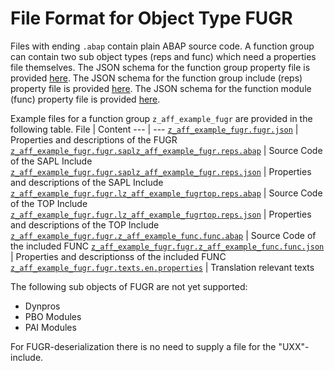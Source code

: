 # File Format for Object Type FUGR

Files with ending `.abap` contain plain ABAP source code.
A function group can contain two sub object types (reps and func) which need a properties file themselves.
The JSON schema for the function group property file is provided [here](./fugr.json).
The JSON schema for the function group include (reps) property file is provided [here](./reps.json).
The JSON schema for the function module (func) property file is provided [here](./func.json).

Example files for a function group `z_aff_example_fugr` are provided in the following table.
File | Content
 --- | ---
[`z_aff_example_fugr.fugr.json`](./examples/z_aff_example_fugr.fugr.json)                 | Properties and descriptions of the FUGR
[`z_aff_example_fugr.fugr.saplz_aff_example_fugr.reps.abap`](./examples/z_aff_example_fugr.fugr.saplz_aff_example_fugr.reps.abap)         | Source Code of the SAPL Include
[`z_aff_example_fugr.fugr.saplz_aff_example_fugr.reps.json`](./examples/z_aff_example_fugr.fugr.saplz_aff_example_fugr.reps.json)         | Properties and descriptions of the SAPL Include
[`z_aff_example_fugr.fugr.lz_aff_example_fugrtop.reps.abap`](./examples/z_aff_example_fugr.fugr.lz_aff_example_fugrtop.reps.abap) 	  | Source Code of the TOP Include
[`z_aff_example_fugr.fugr.lz_aff_example_fugrtop.reps.json`](./examples/z_aff_example_fugr.fugr.lz_aff_example_fugrtop.reps.json)         | Properties and descriptions of the TOP Include
[`z_aff_example_fugr.fugr.z_aff_example_func.func.abap`](./examples/z_aff_example_fugr.fugr.z_aff_example_func.func.abap)                 | Source Code of the included FUNC
[`z_aff_example_fugr.fugr.z_aff_example_func.func.json`](./examples/z_aff_example_fugr.fugr.z_aff_example_func.func.json)                 | Properties and descriptionss of the included FUNC
[`z_aff_example_fugr.fugr.texts.en.properties`](./examples/z_aff_example_fugr.fugr.texts.en.properties)   | Translation relevant texts

The following sub objects of FUGR are not yet supported:
* Dynpros
* PBO Modules
* PAI Modules

For FUGR-deserialization there is no need to supply a file for the "UXX"-include.
